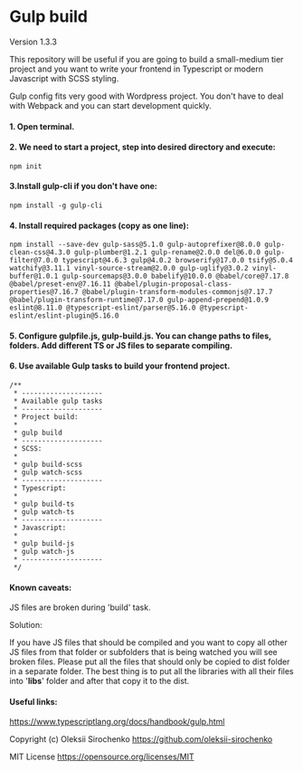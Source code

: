 # Gulp build

Version 1.3.3

This repository will be useful if you are going to build a small-medium tier project and you want to write your frontend
in Typescript or modern Javascript with SCSS styling.

Gulp config fits very good with Wordpress project. You don't have to deal with Webpack and you can start development
quickly.

#### 1. Open terminal.

#### 2. We need to start a project, step into desired directory and execute:

```
npm init
```

#### 3.Install gulp-cli if you don't have one:

```
npm install -g gulp-cli
```

#### 4. Install required packages (copy as one line):

```
npm install --save-dev gulp-sass@5.1.0 gulp-autoprefixer@8.0.0 gulp-clean-css@4.3.0 gulp-plumber@1.2.1 gulp-rename@2.0.0 del@6.0.0 gulp-filter@7.0.0 typescript@4.6.3 gulp@4.0.2 browserify@17.0.0 tsify@5.0.4 watchify@3.11.1 vinyl-source-stream@2.0.0 gulp-uglify@3.0.2 vinyl-buffer@1.0.1 gulp-sourcemaps@3.0.0 babelify@10.0.0 @babel/core@7.17.8 @babel/preset-env@7.16.11 @babel/plugin-proposal-class-properties@7.16.7 @babel/plugin-transform-modules-commonjs@7.17.7 @babel/plugin-transform-runtime@7.17.0 gulp-append-prepend@1.0.9 eslint@8.11.0 @typescript-eslint/parser@5.16.0 @typescript-eslint/eslint-plugin@5.16.0

```

#### 5. Configure gulpfile.js, gulp-build.js. You can change paths to files, folders. Add different TS or JS files to separate compiling.

#### 6. Use available Gulp tasks to build your frontend project.

```
/**
 * --------------------
 * Available gulp tasks
 * --------------------
 * Project build:
 *
 * gulp build
 * --------------------
 * SCSS:
 *
 * gulp build-scss
 * gulp watch-scss
 * --------------------
 * Typescript:
 *
 * gulp build-ts
 * gulp watch-ts
 * --------------------
 * Javascript:
 *
 * gulp build-js
 * gulp watch-js
 * --------------------
 */
 ```

#### Known caveats:

JS files are broken during 'build' task.

Solution:

If you have JS files that should be compiled and you want to copy all other JS files from that folder or subfolders 
that is 
being
watched you will see broken files. Please put all the files that should only be copied to dist folder in a separate
folder. The best thing is to put all the libraries with all their files into '**libs**' folder and after that copy it to the
dist.

#### Useful links:

https://www.typescriptlang.org/docs/handbook/gulp.html

Copyright (c) Oleksii Sirochenko https://github.com/oleksii-sirochenko

MIT License https://opensource.org/licenses/MIT